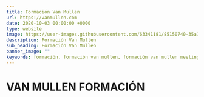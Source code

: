 ```yaml
---
title: Formación Van Mullen
url: https://vanmullen.com
date: 2020-10-03 00:00:00 +0000
type: website
image: https://user-images.githubusercontent.com/63341181/85150740-35a11400-b253-11ea-9a7d-fd3fffc300c0.png
description: Formación Van Mullen
sub_heading: Formación Van Mullen
banner_image: ""
keywords: formación, formación van mullen, formación van mullen meetings, videoconferencias, videollamadas seguras
---
```


# VAN MULLEN FORMACIÓN 
